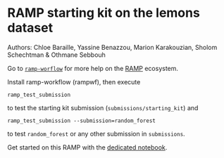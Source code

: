 # RAMP starting kit on the lemons dataset

Authors: Chloe Baraille, Yassine Benazzou, Marion Karakouzian, Sholom Schechtman & Othmane Sebbouh

Go to [`ramp-worflow`](https://github.com/paris-saclay-cds/ramp-workflow) for more help on the [RAMP](http:www.ramp.studio) ecosystem.

Install ramp-workflow (rampwf), then execute

```
ramp_test_submission
```

to test the starting kit submission (`submissions/starting_kit`) and

```
ramp_test_submission --submission=random_forest
```

to test `random_forest` or any other submission in `submissions`.

Get started on this RAMP with the [dedicated notebook](lemons_starting_kit.ipynb).
